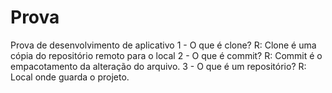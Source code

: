 # Prova
 Prova de desenvolvimento de aplicativo
 1 - O que é clone?
  R: Clone é uma cópia do repositório remoto para o local
 2 - O que é commit?
 R: Commit é o empacotamento da alteração do arquivo.
 3 - O que é um repositório?
 R: Local onde guarda o projeto.
